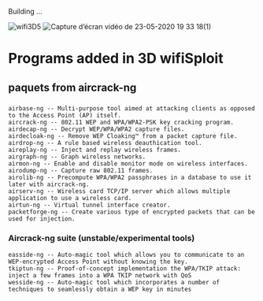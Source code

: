 Building ...

![wifi3D5](https://user-images.githubusercontent.com/59021489/80869872-1c440880-8ca3-11ea-9182-5743a2a02e2d.jpg)
![Capture d’écran vidéo de 23-05-2020 19 33 18(1)](https://user-images.githubusercontent.com/59021489/82736814-9c9edc00-9d2c-11ea-9f55-004617ec93c9.gif)
# Programs added in 3D wifiSploit
## paquets from aircrack-ng
###
    airbase-ng -- Multi-purpose tool aimed at attacking clients as opposed to the Access Point (AP) itself.
    aircrack-ng -- 802.11 WEP and WPA/WPA2-PSK key cracking program.
    airdecap-ng -- Decrypt WEP/WPA/WPA2 capture files.
    airdecloak-ng -- Remove WEP Cloaking™ from a packet capture file.
    airdrop-ng -- A rule based wireless deauthication tool.
    aireplay-ng -- Inject and replay wireless frames.
    airgraph-ng -- Graph wireless networks.
    airmon-ng -- Enable and disable monitor mode on wireless interfaces.
    airodump-ng -- Capture raw 802.11 frames.
    airolib-ng -- Precompute WPA/WPA2 passphrases in a database to use it later with aircrack-ng.
    airserv-ng -- Wireless card TCP/IP server which allows multiple application to use a wireless card.
    airtun-ng -- Virtual tunnel interface creator.
    packetforge-ng -- Create various type of encrypted packets that can be used for injection.
### Aircrack-ng suite (unstable/experimental tools)
    easside-ng -- Auto-magic tool which allows you to communicate to an WEP-encrypted Access Point without knowing the key.
    tkiptun-ng -- Proof-of-concept implementation the WPA/TKIP attack: inject a few frames into a WPA TKIP network with QoS
    wesside-ng -- Auto-magic tool which incorporates a number of techniques to seamlessly obtain a WEP key in minutes
